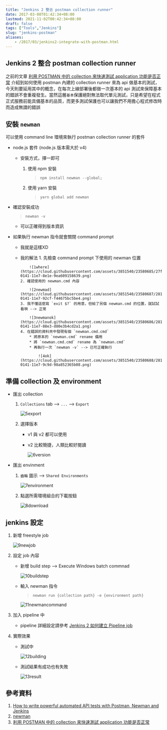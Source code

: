 ```yaml
---
title: "Jenkins 2 整合 postman collection runner"
date: 2017-03-08T01:42:34+08:00
lastmod: 2021-11-02T00:42:34+08:00
draft: false
tags: ["Tools","Jenkins"]
slug: "jenkins-postman"
aliases:
    - /2017/03/jenkins2-integrate-with-postman.html
---
```

## Jenkins 2 整合 postman collection runner

之前的文章 [利用 POSTMAN 中的 collection 來快速測試 application 功能是否正常](/postman-collection-runner) 介紹到如何使用 postman 內建的 collection runner 來為 api 做基本的測試，今天則要延用其中的概念，在每次上線部署後都做一次基本的 api 測試來保障基本的錯誤不會重複發生。當然這層`基本`保護絕對無法取代單元測試，只是希望在程式正式服務前能具備基本的品質，而更多測試保護也可以讓我們不用擔心程式修改時而造成無謂的錯誤

## 安裝 `newman`

可以使用 command line 環境來執行 postman collection runner 的套件

* node.js 套件 (node.js 版本需大於 v4)

  * 安裝方式，擇一即可
      1. 使用 npm 安裝

          >`npm install newman --global;`
      2. 使用 yarn 安裝

          >`yarn global add newman`

* 確認安裝成功

    >`newman -v`
  * 可以正確得到版本資訊

* 如果執行 newman 指令就會關閉 command prompt
  * 我就是這樣XD
  * 我的解法
        1. 先檢查 command prompt 下使用的 newman 位置

            ![1where](https://cloud.githubusercontent.com/assets/3851540/23580685/27f4dc22-0141-11e7-8e1e-9ea609158639.png)
        2. 確認使用的 newman.cmd 內容

            ![2newmad](https://cloud.githubusercontent.com/assets/3851540/23580687/28178042-0141-11e7-92cf-f44675bc5be4.png)
        3. 我不懂這麼寫 `exit $?` 的用意，但給了另個 newman.cmd 的位置，就試試看唄 --> 正常

            ![3newmanok](https://cloud.githubusercontent.com/assets/3851540/23580686/281761e8-0141-11e7-88e3-d80e3b4cd2a1.png)
        4. 在錯誤的資料夾中發現有個 `newman.cmd.cmd`
            * 將原本的 `newman.cmd` rename 備用
            * 將 `newman.cmd.cmd` rename 為 `newman.cmd`
            * 再執行一次 `newman -v` --> 已可正確執行

                ![4ok](https://cloud.githubusercontent.com/assets/3851540/23580688/28178916-0141-11e7-9c9d-98a852365b08.png)

## 準備 collection 及 environment

* 匯出 collection
    1. `Collections` tab --> `...` --> `Export`

        ![5export](https://cloud.githubusercontent.com/assets/3851540/23580689/28199d00-0141-11e7-96f3-d6e891834b12.png)
    2. 選擇版本
        * v1 與 v2 都可以使用
        * v2 比較簡捷，人類比較好閱讀

            ![6version](https://cloud.githubusercontent.com/assets/3851540/23580690/2819ec74-0141-11e7-813c-34d74a8a537f.png)
* 匯出 envinment
    1. `齒輪` 圖示 --> `Shared Environments`

        ![7environment](https://cloud.githubusercontent.com/assets/3851540/23580691/28438b4c-0141-11e7-87ea-9743c90ddcfb.png)
    2. 點選所需環境組合的下載按鈕

        ![8download](https://cloud.githubusercontent.com/assets/3851540/23580693/2843b7b6-0141-11e7-9567-f2bc85e0aa7e.png)

## jenkins 設定

1. 新增 freestyle job

    ![9newjob](https://cloud.githubusercontent.com/assets/3851540/23580692/28437bd4-0141-11e7-9b00-a15989b81c32.png)
2. 設定 job 內容
    * 新增 build step --> Execute Windows batch commnad

        ![10buildstep](https://cloud.githubusercontent.com/assets/3851540/23580682/27f14b02-0141-11e7-9807-d04d70b97e75.png)
    * 輸入 newman 指令
        >`newman run {collection path} -e {environment path}`

        ![11newmancommand](https://cloud.githubusercontent.com/assets/3851540/23580683/27f1a656-0141-11e7-85e2-db67358f9fef.png)
3. 加入 pipeline 中
    * pipeline 詳細設定請參考  [Jenkins 2 如何建立 Pipeline job](/jenkins-2-pipeline-job)
4. 實際效果
    * 測試中

        ![12building](https://cloud.githubusercontent.com/assets/3851540/23580684/27f437ea-0141-11e7-86e9-1c4c3eea4f0c.png)
    * 測試結果有成功也有失敗

        ![13result](https://cloud.githubusercontent.com/assets/3851540/23580681/27f13db0-0141-11e7-8c3d-836d8189ebbd.png)

## 參考資料

1. [How to write powerful automated API tests with Postman, Newman and Jenkins](http://blog.getpostman.com/2015/09/03/how-to-write-powerful-automated-api-tests-with-postman-newman-and-jenkins/)
2. [newman](https://www.npmjs.com/package/newman)
3. [利用 POSTMAN 中的 collection 來快速測試 application 功能是否正常](/postman-collection-runner)
